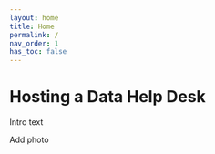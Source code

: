 ```yaml
---
layout: home
title: Home
permalink: /
nav_order: 1
has_toc: false
---
```


# Hosting a Data Help Desk

Intro text

Add photo
